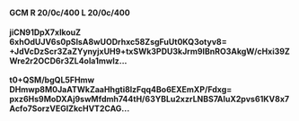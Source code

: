 #### GCM R 20/0c/400 L 20/0c/400
**jiCN91DpX7xlkouZ**<br/>**6xhOdUJV6s0pSIsA8wUODrhxc58ZsgFuUt0KQ3otyv8=**<br/>**+JdVcDzScr3ZaZYynyjxUH9+txSWk3PDU3kJrm9IBnRO3AkgW/cHxi39ZWre2r2OCD6r3ZL4oIa1mwlz...**<br/><br/>
**t0+QSM/bgQL5FHmw**<br/>**DHmwp8M0JaATWkZaaHhgti8lzFqq4Bo6EXEmXP/Fdxg=**<br/>**pxz6Hs9MoDXAj9swMfdmh744tH/63YBLu2xzrLNBS7AIuX2pvs61KV8x7Acfo7SorzVEGlZkcHVT2CAG...**